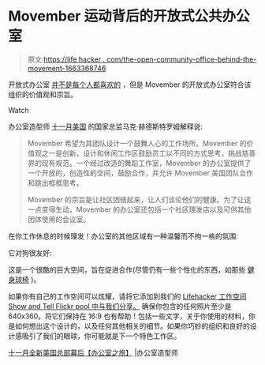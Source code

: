 # Movember 运动背后的开放式公共办公室

> 原文:[https://life hacker . com/the-open-community-office-behind-the-movement-1663368746](https://lifehacker.com/the-open-communal-office-behind-the-movember-movement-1663368746)

开放式办公室 [并不是每个人都喜欢的](https://lifehacker.com/how-to-stay-productive-in-an-open-working-environment-1443536319) ，但是 Movember 的开放式办公室符合该组织的价值观和宗旨。

Watch

办公室造型师 [十一月美国](http://us.movember.com/) 的国家总监马克·赫德斯特罗姆解释说:

> Movember 希望为其团队设计一个鼓舞人心的工作场所。Movember 的价值观之一是创新，设计和休闲工作区鼓励员工以不同的方式思考，挑战慈善界的现有规范。一个经过改造的舞蹈工作室，Movember 的办公室提供了一个开放的，创造性的空间，鼓励合作，并允许 Movember 美国团队合作和跳出框框思考。
> 
> Movember 的宗旨是让社区团结起来，让人们谈论他们的健康。为了让这一点变得生动，Movember 的办公室还包括一个社区理发店以及可供其他团体使用的会议室。

在你工作休息的时候理发！办公室的其他区域有一种温馨而不拘一格的氛围:

它对狗很友好:

这是一个很酷的巨大空间，旨在促进合作(尽管仍有一些个性化的东西，如那些 [健身球椅](https://lifehacker.com/why-i-switched-my-office-chair-with-an-exercise-ball-a-5830748) )。

如果你有自己的工作空间可以炫耀，请将它添加到我们的 [Lifehacker 工作空间 Show and Tell Flickr pool 中与我们分享。](https://www.flickr.com/groups/lifehacker-workspace-showandtell/pool/) 确保你包含的任何照片至少是 640x360。将它们保持在 16:9 也有帮助！包括一些文字，关于你使用的材料，你是如何想出这个设计的，以及任何其他相关的细节。如果你巧妙的组织和良好的设计感吸引了我们的眼球，你可能就是下一个特色工作区。

[十一月全新美国总部幕后【办公室之旅】](http://theofficestylist.com/behind-the-scenes-of-movembers-brand-new-u-s-headquarters/) |办公室造型师